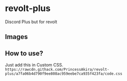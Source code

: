 # revolt-plus
Discord Plus but for revolt

## Images

## How to use?

Just add this in Custom CSS.\
`https://rawcdn.githack.com/PrincessAkira/revolt-plus/a7fa06b4d790f9ee808ac959eebe7ca935f423fa/code.css`
